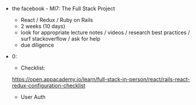 + the facebook - MI7: The Full Stack Project
  - React / Redux / Ruby on Rails
  - 2 weeks (10 days)
  - look for appropriate lecture notes / videos / research best   practices / surf stackoverflow / ask for help
  - due diligence

+ 0:
  - Checklist: 
  
  https://open.appacademy.io/learn/full-stack-in-person/react/rails-react-redux-configuration-checklist
  
  - User Auth